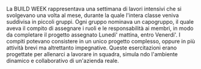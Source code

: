 La BUILD WEEK rappresentava una settimana di lavori intensivi che si svolgevano una volta al mese, durante la quale l'intera classe veniva suddivisa in piccoli gruppi. 
Ogni gruppo nominava un capogruppo, il quale aveva il compito di assegnare i ruoli e le responsabilità ai membri, in modo da completare il progetto assegnato Lunedi' mattina, entro Venerdi'. 
I compiti potevano consistere in un unico progetto complesso, oppure in più attività brevi ma altrettanto impegnative. 
Queste esercitazioni erano progettate per allenarci a lavorare in squadra, simula ndo l'ambiente dinamico e collaborativo di un'azienda reale.
